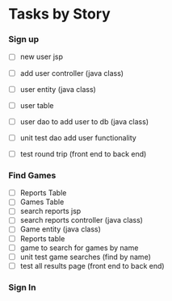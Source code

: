 # Tasks by Story

### Sign up

- [ ] new user jsp
- [ ] add user controller (java class)
- [ ] user entity (java class)
- [ ] user table
- [ ] user dao to add user to db (java class)
- [ ] unit test dao add user functionality
- [ ] test round trip (front end to back end)


### Find Games

- [ ] Reports Table
- [ ] Games Table
- [ ] search reports jsp
- [ ] search reports controller (java class)
- [ ] Game entity (java class)
- [ ] Reports table
- [ ] game to search for games by name 
- [ ] unit test game searches (find by name)
- [ ] test all results page (front end to back end)

### Sign In